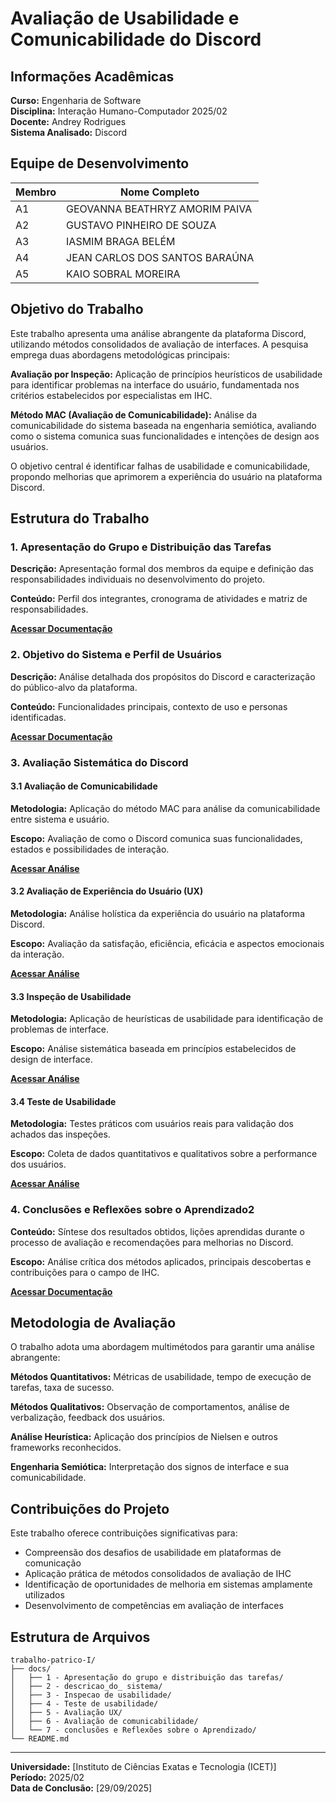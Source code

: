 # Avaliação de Usabilidade e Comunicabilidade do Discord

## Informações Acadêmicas

**Curso:** Engenharia de Software  
**Disciplina:** Interação Humano-Computador 2025/02  
**Docente:** Andrey Rodrigues  
**Sistema Analisado:** Discord

## Equipe de Desenvolvimento

| Membro | Nome Completo |
|--------|---------------|
| A1 | GEOVANNA BEATHRYZ AMORIM PAIVA
| A2 | GUSTAVO PINHEIRO DE SOUZA 
| A3 | IASMIM BRAGA BELÉM
| A4 | JEAN CARLOS DOS SANTOS BARAÚNA 
| A5 | KAIO SOBRAL MOREIRA 

## Objetivo do Trabalho

Este trabalho apresenta uma análise abrangente da plataforma Discord, utilizando métodos consolidados de avaliação de interfaces. A pesquisa emprega duas abordagens metodológicas principais:

**Avaliação por Inspeção:** Aplicação de princípios heurísticos de usabilidade para identificar problemas na interface do usuário, fundamentada nos critérios estabelecidos por especialistas em IHC.

**Método MAC (Avaliação de Comunicabilidade):** Análise da comunicabilidade do sistema baseada na engenharia semiótica, avaliando como o sistema comunica suas funcionalidades e intenções de design aos usuários.

O objetivo central é identificar falhas de usabilidade e comunicabilidade, propondo melhorias que aprimorem a experiência do usuário na plataforma Discord.

## Estrutura do Trabalho

### 1. Apresentação do Grupo e Distribuição das Tarefas
**Descrição:** Apresentação formal dos membros da equipe e definição das responsabilidades individuais no desenvolvimento do projeto.

**Conteúdo:** Perfil dos integrantes, cronograma de atividades e matriz de responsabilidades.

[**Acessar Documentação**](https://github.com/kaiosdev/IHC/tree/0a97e79540e5eb9059130b2a7f0712dc1ae82260/docs/1%20-%20Apresenta%C3%A7%C3%A3o%20do%20grupo%20e%20distribui%C3%A7%C3%A3o%20das%20tarefas)

### 2. Objetivo do Sistema e Perfil de Usuários
**Descrição:** Análise detalhada dos propósitos do Discord e caracterização do público-alvo da plataforma.

**Conteúdo:** Funcionalidades principais, contexto de uso e personas identificadas.

[**Acessar Documentação**](https://github.com/kaiosdev/IHC/tree/0a97e79540e5eb9059130b2a7f0712dc1ae82260/docs/2%20-%20descricao_do_%20sistema)

### 3. Avaliação Sistemática do Discord

#### 3.1 Avaliação de Comunicabilidade
**Metodologia:** Aplicação do método MAC para análise da comunicabilidade entre sistema e usuário.

**Escopo:** Avaliação de como o Discord comunica suas funcionalidades, estados e possibilidades de interação.

[**Acessar Análise**](https://github.com/kaiosdev/IHC/tree/0a97e79540e5eb9059130b2a7f0712dc1ae82260/docs/6%20-%20Avalia%C3%A7%C3%A3o%20de%20comunicabilidade)

#### 3.2 Avaliação de Experiência do Usuário (UX)
**Metodologia:** Análise holística da experiência do usuário na plataforma Discord.

**Escopo:** Avaliação da satisfação, eficiência, eficácia e aspectos emocionais da interação.

[**Acessar Análise**](https://github.com/kaiosdev/IHC/tree/0a97e79540e5eb9059130b2a7f0712dc1ae82260/docs/5%20-%20Avalia%C3%A7%C3%A3o%20UX)

#### 3.3 Inspeção de Usabilidade
**Metodologia:** Aplicação de heurísticas de usabilidade para identificação de problemas de interface.

**Escopo:** Análise sistemática baseada em princípios estabelecidos de design de interface.

[**Acessar Análise**](https://github.com/kaiosdev/IHC/tree/0a97e79540e5eb9059130b2a7f0712dc1ae82260/docs/3%20-%20Inspecao%20de%20usabilidade)

#### 3.4 Teste de Usabilidade
**Metodologia:** Testes práticos com usuários reais para validação dos achados das inspeções.

**Escopo:** Coleta de dados quantitativos e qualitativos sobre a performance dos usuários.

[**Acessar Análise**](https://github.com/kaiosdev/IHC/tree/0a97e79540e5eb9059130b2a7f0712dc1ae82260/docs/4%20-%20Teste%20de%20usabilidade%20)

### 4. Conclusões e Reflexões sobre o Aprendizado2
**Conteúdo:** Síntese dos resultados obtidos, lições aprendidas durante o processo de avaliação e recomendações para melhorias no Discord.

**Escopo:** Análise crítica dos métodos aplicados, principais descobertas e contribuições para o campo de IHC.

[**Acessar Documentação**](https://github.com/kaiosdev/IHC/tree/0a97e79540e5eb9059130b2a7f0712dc1ae82260/docs/7%20-%20conclus%C3%B5es%20e%20Reflex%C3%B5es%20sobre%20o%20Aprendizado)

## Metodologia de Avaliação

O trabalho adota uma abordagem multimétodos para garantir uma análise abrangente:

**Métodos Quantitativos:** Métricas de usabilidade, tempo de execução de tarefas, taxa de sucesso.

**Métodos Qualitativos:** Observação de comportamentos, análise de verbalização, feedback dos usuários.

**Análise Heurística:** Aplicação dos princípios de Nielsen e outros frameworks reconhecidos.

**Engenharia Semiótica:** Interpretação dos signos de interface e sua comunicabilidade.

## Contribuições do Projeto

Este trabalho oferece contribuições significativas para:

- Compreensão dos desafios de usabilidade em plataformas de comunicação
- Aplicação prática de métodos consolidados de avaliação de IHC
- Identificação de oportunidades de melhoria em sistemas amplamente utilizados
- Desenvolvimento de competências em avaliação de interfaces

## Estrutura de Arquivos

```
trabalho-patrico-I/
├── docs/
│   ├── 1 - Apresentação do grupo e distribuição das tarefas/
│   ├── 2 - descricao_do_ sistema/
│   ├── 3 - Inspecao de usabilidade/
│   ├── 4 - Teste de usabilidade/
│   ├── 5 - Avaliação UX/
│   ├── 6 - Avaliação de comunicabilidade/
│   └── 7 - conclusões e Reflexões sobre o Aprendizado/
└── README.md
```

---


**Universidade:** [Instituto de Ciências Exatas e Tecnologia (ICET)]  
**Período:** 2025/02  
**Data de Conclusão:** [29/09/2025]
